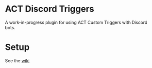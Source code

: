 # ACT Discord Triggers
A work-in-progress plugin for using ACT Custom Triggers with Discord bots.

# Setup
See the [wiki](https://github.com/Makar8000/ACT-Discord-Triggers/wiki/Setup-Guide)
